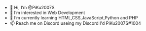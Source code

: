 - 👋 Hi, I’m @PiKu2007S
- 👀 I’m interested in Web Development
- 🌱 I’m currently learning HTML,CSS,JavaScript,Python and PHP
- 📫 Reach me on Discord useing my Discord I'd PiKu2007S#1004

<!---
PiKu2007S/PiKu2007S is a ✨ special ✨ repository because its `README.md` (this file) appears on your GitHub profile.
You can click the Preview link to take a look at your changes.
--->
